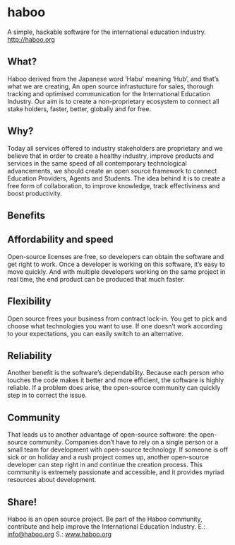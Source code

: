# haboo
A simple, hackable software for the international education industry. http://haboo.org

## What?
Haboo derived from the Japanese word ‘Habu' meaning ‘Hub’, and that’s what we are creating, An open source infrastucture for sales, thorough tracking and optimised communication for the International Education Industry.
Our aim is to create a non-proprietary ecosystem  to connect all stake holders, faster, better, globally and for free.

## Why?
Today all services offered to industry stakeholders are proprietary and we believe that in order to create a healthy industry, improve products and services in the same speed of all contemporary technological advancements, we should create an open source framework to connect Education Providers, Agents and Students. The idea behind it is to create a free form of collaboration, to improve knowledge, track effectiviness and boost productivity.

## Benefits
## Affordability and speed
Open-source licenses are free, so developers can obtain the software and get right to work. Once a developer is working on this software, it’s easy to move quickly. And with multiple developers working on the same project in real time, the end product can be produced that much faster.

## Flexibility
Open source frees your business from contract lock-in. You get to pick and choose what technologies you want to use. If one doesn’t work according to your expectations, you can easily switch to an alternative.

## Reliability
Another benefit is the software’s dependability. Because each person who touches the code makes it better and more efficient, the software is highly reliable. If a problem does arise, the open-source community can quickly step in to correct the issue.

## Community
That leads us to another advantage of open-source software: the open-source community. Companies don’t have to rely on a single person or a small team for development with open-source technology. If someone is off sick or on holiday and a rush project comes up, another open-source developer can step right in and continue the creation process. This community is extremely passionate and accessible, and it provides myriad resources about development.

## Share!
Haboo is an open source project.
Be part of the Haboo community, contribute and help improve the International Education Industry.
E.: info@haboo.org
S.: www.haboo.org
